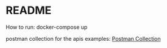 # README

How to run:
docker-compose up

postman collection for the apis examples:
[Postman Collection](./chat-system.postman_collection.json)
